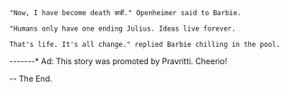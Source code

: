     "Now, I have become death बार्बी." Openheimer said to Barbie.

    "Humans only have one ending Julius. Ideas live forever.
    
    That's life. It's all change." replied Barbie chilling in the pool.


-------* Ad: This story was promoted by Pravritti. Cheerio!

-- The End.